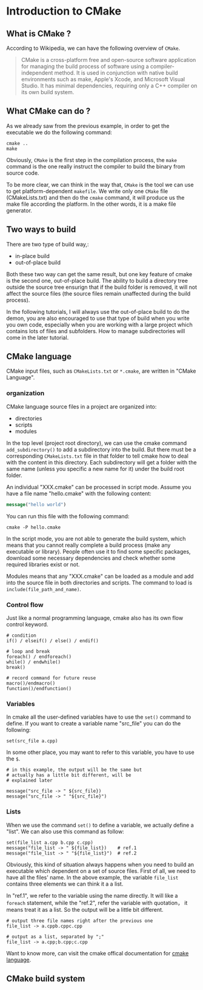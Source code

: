 # Introduction to CMake

## What is CMake ?

According to Wikipedia, we can have the following overview of `CMake`.

> CMake is a cross-platform free and open-source software application
>  for managing the build process of software using a compiler-independent 
> method. It is used in conjunction with native build environments such as
>  make, Apple's Xcode, and Microsoft Visual Studio. It has minimal 
> dependencies, requiring only a C++ compiler on its own build system. 

## What CMake can do ?

As we already saw from the previous example, in order to get the executable
we do the following command:

```
cmake .. 
make
```

Obviously, `CMake` is the first step in the compilation process, the 
`make` command is the one really instruct the compiler to build the
binary from source code.

To be more clear, we can think in the way that, `CMake` is the tool
we can use to get platform-dependent `makefile`. We write only one
`CMake` file (CMakeLists.txt) and then do the `cmake` command, it 
will produce us the make file according the platform. In the other 
words, it is a make file generator.

## Two ways to build

There are two type of build way,:

- in-place build
- out-of-place build

Both these two way can get the same result, but one key feature of 
cmake is the second one, out-of-place build. The ability to build a
directory tree outside the source tree ensurign that if the build 
folder is removed, it will not affect the source files (the source
files remain unaffected during the build process).

In the following tutorials, I will always use the out-of-place build
to do the demon, you are also encouraged to use that type of build when
you write you own code, especially when you are working with a large
project which contains lots of files and subfolders. How to manage 
subdirectories will come in the later tutorial.

## CMake language

CMake input files, such as `CMakeLists.txt` or `*.cmake`, are written 
in "CMake Language". 

### organization

CMake language source files in a project are organized into:

- directories
- scripts
- modules

In the top level (project root directory), we can use the cmake command
`add_subdirectory()` to add a subdirectory into the build. But there must
be a corresponding `CMakeLists.txt` file in that folder to tell cmake how
to deal with the content in this directory. Each subdirectory will get a
folder with the same name (unless you specific a new name for it) under the 
build root folder.

An individual "XXX.cmake" can be processed in script mode. Assume you have a
file name "hello.cmake" with the following content:

```cmake
message("hello world")
```

You can run this file with the following command:

```shell
cmake -P hello.cmake
```

In the script mode, you are not able to generate the build system, which means
that you cannot really complete a build process (make any executable or library).
People often use it to find some specific packages, download some necessary
dependencies and check whether some required libraries exist or not.

Modules means that any "XXX.cmake" can be loaded as a module and add into the source 
file in both directories and scripts. The command to load is `include(file_path_and_name)`.

### Control flow

Just like a normal programming language, cmake also has its own flow control keyword.

```
# condition
if() / elseif() / else() / endif()

# loop and break
foreach() / endforeach()
while() / endwhile()
break()

# record command for future reuse
macro()/endmacro()
function()/endfunction() 
```

### Variables

In cmake all the user-defined variables have to use the `set()` command to define.
If you want to create a variable name "src_file" you can do the following:

```
set(src_file a.cpp)
```

In some other place, you may want to refer to this variable, you have to use the `$`.

```
# in this example, the output will be the same but
# actually has a little bit different, will be 
# explained later

message("src_file -> " ${src_file})
message("src_file -> " "${src_file}")
```

### Lists

When we use the command `set()` to define a variable, we actually define a "list". We
can also use this command as follow:

```
set(file_list a.cpp b.cpp c.cpp)
message("file_list -> " ${file_list})    # ref.1
message("file_list -> " "${file_list}")  # ref.2
```

Obviously, this kind of situation always happens when you need to build an executable
which dependent on a set of source files. First of all, we need to have all the
files' name. In the above example, the variable `file_list` contains three elements we
can think it a a list.

In "ref.1", we refer to the variable using the name directly. It will like a `foreach`
statement, while the "ref.2", refer the variable with quotation， it means treat it as
a list. So the output will be a little bit different.

```
# output three file names right after the previous one
file_list -> a.cppb.cppc.cpp

# output as a list, separated by ";"
file_list -> a.cpp;b.cpp;c.cpp
```

Want to know more, can visit the cmake offical documentation for [cmake language](https://cmake.org/cmake/help/v3.12/manual/cmake-language.7.html).

## CMake build system

